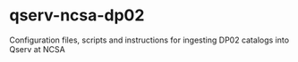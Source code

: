 # qserv-ncsa-dp02
Configuration files, scripts and instructions for ingesting DP02 catalogs into Qserv at NCSA
